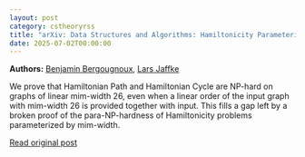 ```yaml
---
layout: post
category: cstheoryrss
title: "arXiv: Data Structures and Algorithms: Hamiltonicity Parameterized by Mim-Width is (Indeed) Para-NP-Hard"
date: 2025-07-02T00:00:00
---
```


**Authors:** [Benjamin Bergougnoux](https://dblp.uni-trier.de/search?q=Benjamin+Bergougnoux), [Lars Jaffke](https://dblp.uni-trier.de/search?q=Lars+Jaffke)

We prove that Hamiltonian Path and Hamiltonian Cycle are NP-hard on graphs of
linear mim-width 26, even when a linear order of the input graph with mim-width
26 is provided together with input. This fills a gap left by a broken proof of
the para-NP-hardness of Hamiltonicity problems parameterized by mim-width.

[Read original post](http://arxiv.org/abs/2507.00612v1)
